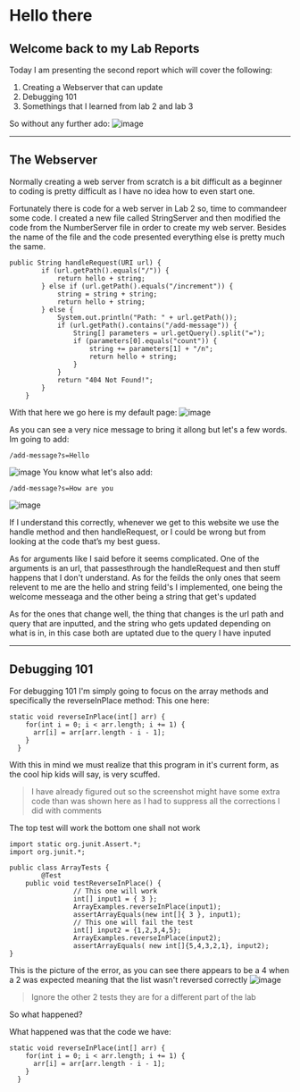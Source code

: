 # Hello there
## Welcome back to my Lab Reports 

Today I am presenting the second report which will cover the following:
1. Creating a Webserver that can update
2. Debugging 101
3. Somethings that I learned from lab 2 and lab 3

So without any further ado:
![image](https://pbs.twimg.com/media/Frl-nVoWcAI6lPF.jpg)

---
## The Webserver
Normally creating a web server from scratch is a bit difficult as a beginner to coding is pretty difficult as I have no idea how to even start one.

Fortunately there is code for a web server in Lab 2 so, time to commandeer some code.
I created a new file called StringServer and then modified the code from the NumberServer file in order to create my web server. Besides the name of the file and the code presented everything else is pretty much the same.

```
public String handleRequest(URI url) {
        if (url.getPath().equals("/")) {
            return hello + string;
        } else if (url.getPath().equals("/increment")) {
            string = string + string;
            return hello + string;
        } else {
            System.out.println("Path: " + url.getPath());
            if (url.getPath().contains("/add-message")) {
                String[] parameters = url.getQuery().split("=");
                if (parameters[0].equals("count")) {
                    string += parameters[1] + "/n";
                    return hello + string;
                }
            }
            return "404 Not Found!";
        }
    }
```
With that here we go here is my default page:
![image](https://user-images.githubusercontent.com/56609916/233745834-a51ff56f-ba67-4fa8-a612-87f9d20519de.png)

As you can see a very nice message to bring it allong but let's a few words.
Im going to add:
```
/add-message?s=Hello
```
![image](https://user-images.githubusercontent.com/56609916/233746151-01821313-ee85-4e2c-830e-a56d9604d0d3.png)
You know what let's also add:
```
/add-message?s=How are you
```
![image](https://user-images.githubusercontent.com/56609916/233746584-7d900c20-eb9d-460f-8218-9d06d7dd7cce.png)

If I understand this correctly, whenever we get to this website we use the handle method and then handleRequest, or I could be wrong but from looking at the code that’s my best guess.

As for arguments like I said before it seems complicated. One of the arguments is an url, that passesthrough the handleRequest and then stuff happens that I don't understand.  As for the feilds the only ones that seem relevent to me are the hello and string feild's I implemented, one being the welcome messeaga and the other being a string that get's updated

As for the ones that change well, the thing that changes is the url path and query that are inputted, and the string who gets updated depending on what is in, in this case both are uptated due to the query I have inputed

---
## Debugging 101

For debugging 101 I'm simply going to focus on the array methods and specifically the reverseInPlace method:
This one here:
```
static void reverseInPlace(int[] arr) {
    for(int i = 0; i < arr.length; i += 1) {
      arr[i] = arr[arr.length - i - 1];
    }
  }
```
With this in mind we must realize that this program in it's current form, as the cool hip kids will say, is very scuffed. 
> I have already figured out so the screenshot might have some extra code than was shown here as I had to suppress all the corrections I did with comments

The top test will work the bottom one shall not work
```
import static org.junit.Assert.*;
import org.junit.*;

public class ArrayTests {
        @Test 
	public void testReverseInPlace() {
                // This one will work
                int[] input1 = { 3 };
                ArrayExamples.reverseInPlace(input1);
                assertArrayEquals(new int[]{ 3 }, input1);
                // This one will fail the test
                int[] input2 = {1,2,3,4,5};
                ArrayExamples.reverseInPlace(input2);
                assertArrayEquals( new int[]{5,4,3,2,1}, input2);
}
```
This is the picture of the error, as you can see there appears to be a 4 when a 2 was expected meaning that the list wasn't reversed correctly
![image](https://user-images.githubusercontent.com/56609916/233751700-1e0e1ac5-e813-42e4-a2c7-b9049c225349.png)
> Ignore the other 2 tests they are for a different part of the lab

So what happened?

What happened was that the code we have:
```
static void reverseInPlace(int[] arr) {
    for(int i = 0; i < arr.length; i += 1) {
      arr[i] = arr[arr.length - i - 1];
    }
  }
```

